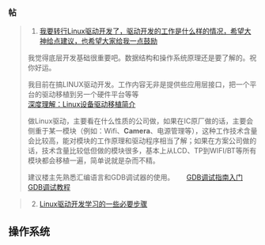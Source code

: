 ### 帖

> 1. [我要转行Linux驱动开发了，驱动开发的工作是什么样的情况，希望大神给点建议，也希望大家给我一点鼓励](https://blog.csdn.net/special00/article/details/77758767?ops_request_misc=%257B%2522request%255Fid%2522%253A%2522162968235216780269890081%2522%252C%2522scm%2522%253A%252220140713.130102334.pc%255Fall.%2522%257D&request_id=162968235216780269890081&biz_id=0&utm_medium=distribute.pc_search_result.none-task-blog-2~all~first_rank_v2~rank_v29-9-77758767.pc_search_result_cache&utm_term=linux%E9%A9%B1%E5%8A%A8%E5%BC%80%E5%8F%91&spm=1018.2226.3001.4187)  
> 
> 我觉得底层开发基础很重要吧。数据结构和操作系统原理还是要了解的。祝你好运。  
> 
> 我目前在搞LINUX驱动开发。工作内容无非是提供些应用层接口，把一个平台的驱动移植到另一个硬件平台等等  
> [深度理解：Linux设备驱动移植简介](https://www.jianshu.com/p/6e374d6e9f75)  
> 
> 做Linux驱动，主要看在什么性质的公司做，如果在IC原厂做的话，主要会侧重于某一模块（例如：Wifi、**Camera**、电源管理等），这种工作技术含量会比较高，能对模块的工作原理和驱动程序相当了解；如果在方案公司做的话，技术含量比较低但做的模块很多，基本上从LCD、TP到WIFI/BT等所有模块都会移植一遍，简单说就是杂而不精。  
> 
> 
> 建议楼主先熟悉汇编语言和GDB调试器的使用。　　
> [GDB调试指南入门](https://blog.csdn.net/chen1415886044/article/details/105094688)  
> [GDB调试教程](http://c.biancheng.net/gdb/)  
> 

> 2. [Linux驱动开发学习的一些必要步骤](https://blog.csdn.net/luobin1984/article/details/7945620?utm_medium=distribute.pc_relevant.none-task-blog-2%7Edefault%7EBlogCommendFromBaidu%7Edefault-12.control&depth_1-utm_source=distribute.pc_relevant.none-task-blog-2%7Edefault%7EBlogCommendFromBaidu%7Edefault-12.control)  
>   

## 操作系统
